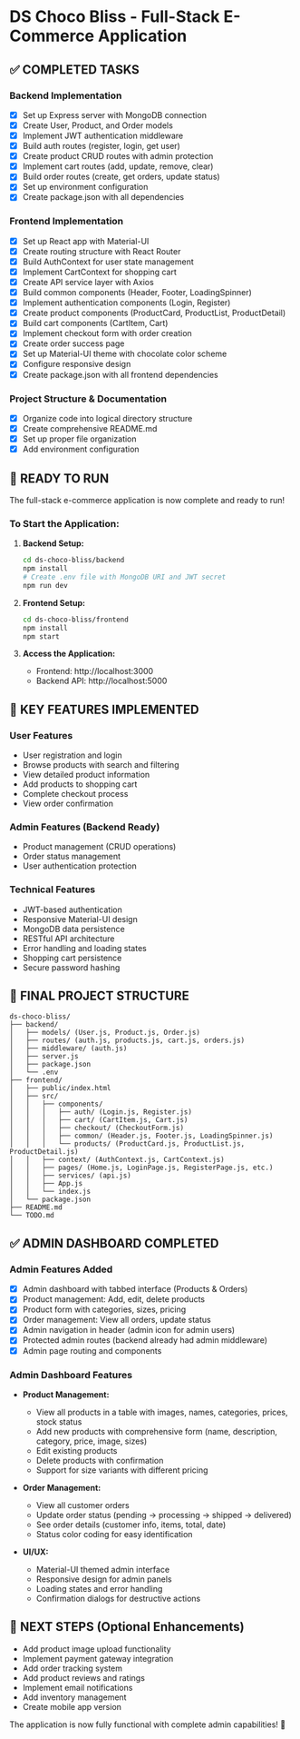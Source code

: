 # DS Choco Bliss - Full-Stack E-Commerce Application

## ✅ COMPLETED TASKS

### Backend Implementation
- [x] Set up Express server with MongoDB connection
- [x] Create User, Product, and Order models
- [x] Implement JWT authentication middleware
- [x] Build auth routes (register, login, get user)
- [x] Create product CRUD routes with admin protection
- [x] Implement cart routes (add, update, remove, clear)
- [x] Build order routes (create, get orders, update status)
- [x] Set up environment configuration
- [x] Create package.json with all dependencies

### Frontend Implementation
- [x] Set up React app with Material-UI
- [x] Create routing structure with React Router
- [x] Build AuthContext for user state management
- [x] Implement CartContext for shopping cart
- [x] Create API service layer with Axios
- [x] Build common components (Header, Footer, LoadingSpinner)
- [x] Implement authentication components (Login, Register)
- [x] Create product components (ProductCard, ProductList, ProductDetail)
- [x] Build cart components (CartItem, Cart)
- [x] Implement checkout form with order creation
- [x] Create order success page
- [x] Set up Material-UI theme with chocolate color scheme
- [x] Configure responsive design
- [x] Create package.json with all frontend dependencies

### Project Structure & Documentation
- [x] Organize code into logical directory structure
- [x] Create comprehensive README.md
- [x] Set up proper file organization
- [x] Add environment configuration

## 🚀 READY TO RUN

The full-stack e-commerce application is now complete and ready to run!

### To Start the Application:

1. **Backend Setup:**
   ```bash
   cd ds-choco-bliss/backend
   npm install
   # Create .env file with MongoDB URI and JWT secret
   npm run dev
   ```

2. **Frontend Setup:**
   ```bash
   cd ds-choco-bliss/frontend
   npm install
   npm start
   ```

3. **Access the Application:**
   - Frontend: http://localhost:3000
   - Backend API: http://localhost:5000

## 🎯 KEY FEATURES IMPLEMENTED

### User Features
- User registration and login
- Browse products with search and filtering
- View detailed product information
- Add products to shopping cart
- Complete checkout process
- View order confirmation

### Admin Features (Backend Ready)
- Product management (CRUD operations)
- Order status management
- User authentication protection

### Technical Features
- JWT-based authentication
- Responsive Material-UI design
- MongoDB data persistence
- RESTful API architecture
- Error handling and loading states
- Shopping cart persistence
- Secure password hashing

## 📁 FINAL PROJECT STRUCTURE

```
ds-choco-bliss/
├── backend/
│   ├── models/ (User.js, Product.js, Order.js)
│   ├── routes/ (auth.js, products.js, cart.js, orders.js)
│   ├── middleware/ (auth.js)
│   ├── server.js
│   ├── package.json
│   └── .env
├── frontend/
│   ├── public/index.html
│   ├── src/
│   │   ├── components/
│   │   │   ├── auth/ (Login.js, Register.js)
│   │   │   ├── cart/ (CartItem.js, Cart.js)
│   │   │   ├── checkout/ (CheckoutForm.js)
│   │   │   ├── common/ (Header.js, Footer.js, LoadingSpinner.js)
│   │   │   └── products/ (ProductCard.js, ProductList.js, ProductDetail.js)
│   │   ├── context/ (AuthContext.js, CartContext.js)
│   │   ├── pages/ (Home.js, LoginPage.js, RegisterPage.js, etc.)
│   │   ├── services/ (api.js)
│   │   ├── App.js
│   │   └── index.js
│   └── package.json
├── README.md
└── TODO.md
```

## ✅ ADMIN DASHBOARD COMPLETED

### Admin Features Added
- [x] Admin dashboard with tabbed interface (Products & Orders)
- [x] Product management: Add, edit, delete products
- [x] Product form with categories, sizes, pricing
- [x] Order management: View all orders, update status
- [x] Admin navigation in header (admin icon for admin users)
- [x] Protected admin routes (backend already had admin middleware)
- [x] Admin page routing and components

### Admin Dashboard Features
- **Product Management:**
  - View all products in a table with images, names, categories, prices, stock status
  - Add new products with comprehensive form (name, description, category, price, image, sizes)
  - Edit existing products
  - Delete products with confirmation
  - Support for size variants with different pricing

- **Order Management:**
  - View all customer orders
  - Update order status (pending → processing → shipped → delivered)
  - See order details (customer info, items, total, date)
  - Status color coding for easy identification

- **UI/UX:**
  - Material-UI themed admin interface
  - Responsive design for admin panels
  - Loading states and error handling
  - Confirmation dialogs for destructive actions

## 🔄 NEXT STEPS (Optional Enhancements)

- Add product image upload functionality
- Implement payment gateway integration
- Add order tracking system
- Add product reviews and ratings
- Implement email notifications
- Add inventory management
- Create mobile app version

The application is now fully functional with complete admin capabilities! 🎉
